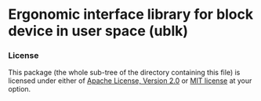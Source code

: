 # Ergonomic interface library for block device in user space (ublk)

### License

This package (the whole sub-tree of the directory containing this file) is
licensed under either of [Apache License, Version
2.0](./orb-ublk/LICENSE-APACHE) or [MIT license](./orb-ublk/LICENSE-MIT) at
your option.
